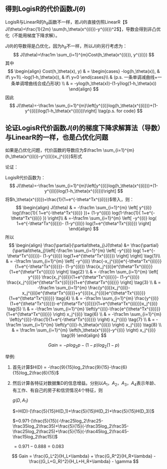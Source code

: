 ## 得到LogisR的代价函数$J(\theta)$



LogisR与LinearR的$h_\theta​$函数不一样，若$J(\theta) ​$直接仿照LinearR【$ J(\theta)=\frac{1}{2m} \sum(h_\theta(x^{(i)})-y^{(i)})^2​$】，导数会得到非凸优化（不能用梯度下降求解）。

$J(\theta)​$的导数得是凸优化，因为$h_\theta​$不一样，所以$J(\theta)​$另行考虑为：
$$
J(\theta)=\frac1m \sum_{i=1}^{m}Cost(h_\theta(x^{(i)}), y^{(i)})
$$
其中
$$
\begin{align}
Cost(h_\theta(x), y) & = \begin{cases}
	-log(h_\theta(x)), & if\ y=1\\
	-log(1-h_\theta(x)), & if\ y=0
\end{cases}\\
& (p.s. 一条单调减曲线+一条单调增曲线合成凸形状) \\
& = -ylog(h_\theta(x))-(1-y)log(1-h_\theta(x))
\end{align}
$$
因此
$$
J(\theta)=-\frac1m \sum_{i=1}^{m}\left[y^{(i)}log(h_\theta(x^{(i)}))+(1-y^{(i)})log(1-h_\theta(x^{(i)}))\right] \tag{p.s. for code}
$$

## 论证LogisR代价函数$J(\theta)$的梯度下降求解算法（导数）与LinearR的一样，也是凸优化问题

如果是凸优化问题，代价函数的导数应为$\frac1m \sum_{i=1}^{m}(h_\theta(x^{(i)})-y^{(i)})x_j^{(i)}$形式

论证：

LogisR代价函数为：
$$
J(\theta)=-\frac1m \sum_{i=1}^{m}\left[y^{(i)}log(h_\theta(x^{(i)}))+(1-y^{(i)})log(1-h_\theta(x^{(i)}))\right]
$$
将$h_\theta(x^{(i)})=\frac{1}{1+e^{-\theta^Tx^{(i)}}}$带入，则：
$$
\begin{align}
    J(\theta) & = -\frac1m \sum_{i=1}^{m} \left[ y^{(i)} log(\frac{1}{ 1+e^{-\theta^Tx^{(i)}} })+ (1-y^{(i)}) log(1-\frac{1}{ 1+e^{-\theta^Tx^{(i)}} }) \right]\\
    & =-\frac1m \sum_{i=1}^{m} \left[ -y^{(i)} log( 1+e^{-\theta^Tx^{(i)}})- (1-y^{(i)}) log(1+e^{\theta^Tx^{(i)}}) \right]
\end{align}
$$
所以
$$
\begin{align}
	\frac{\partial}{\partial\theta_j}J(\theta) &= \frac{\partial}{\partial\theta_j}\left[-\frac1m \sum_{i=1}^{m} \left[ -y^{(i)} log( 1+e^{-\theta^Tx^{(i)}})- (1-y^{(i)}) log(1+e^{\theta^Tx^{(i)}}) \right] \right] \tag{1}\\
	& = -\frac1m \sum_{i=1}^{m} \left[ -y^{(i)} \frac{-x_j^{(i)}e^{-\theta^Tx^{(i)}}}{1+e^{-\theta^Tx^{(i)}}}- (1-y^{(i)}) \frac{x_j^{(i)}e^{\theta^Tx^{(i)}}}{1+e^{\theta^Tx^{(i)}}} \right] \tag{2} \\
	& = -\frac1m \sum_{i=1}^{m} \left[ y^{(i)} \frac{x_j^{(i)}}{1+e^{\theta^Tx^{(i)}}}- (1-y^{(i)}) \frac{x_j^{(i)}e^{\theta^Tx^{(i)}}}{1+e^{\theta^Tx^{(i)}}} \right] \tag{3} \\
	& = -\frac1m \sum_{i=1}^{m} \frac{y^{(i)}x_j^{(i)}-x_j^{(i)}e^{\theta^Tx^{(i)}}+y^{(i)}x_j^{(i)}e^{\theta^Tx^{(i)}}}{1+e^{\theta^Tx^{(i)}}} \tag{4} \\
	& = -\frac1m \sum_{i=1}^{m} \frac{y^{(i)}(1+e^{\theta^Tx^{(i)}})-e^{\theta^Tx^{(i)}}}{1+e^{\theta^Tx^{(i)}}}x_j^{(i)} \tag{5} \\
	& = -\frac1m \sum_{i=1}^{m} \left(y^{(i)}-\frac{e^{\theta^Tx^{(i)}}}{1+e^{\theta^Tx^{(i)}}} \right) x_j^{(i)} \tag{6} \\
	& = -\frac1m \sum_{i=1}^{m} \left(y^{(i)}-\frac{1}{1+e^{-\theta^Tx^{(i)}}} \right) x_j^{(i)} \tag{7} \\
	& = -\frac1m \sum_{i=1}^{m} \left(y^{(i)}-h_\theta(x^{(i)}) \right) x_j^{(i)} \tag{8} \\
	& = \frac1m \sum_{i=1}^{m} \left(h_\theta(x^{(i)})-y^{(i)} \right) x_j^{(i)} \tag{9}
\end{align}
$$


$$
Gain = -plog_2p-(1-p)log_2(1-p)
$$


举例:

1. 首先计算$H(D) = -\frac{9}{15}log_2\frac{9}{15}-\frac{6}{15}log_2\frac{6}{15}$

2. 然后计算各特征对数据集D的信息增益。分别以$A_1​$，$A_2​$，$A_3​$，$A_4​$表示年龄、有工作、有自己的房子和信贷情况4个特征，则

   $g(D,A_1)$

   $=H(D)-[\frac{5}{15}H(D_1)+\frac{5}{15}H(D_2)+\frac{5}{15}H(D_3)]​$

   $=0.971-[\frac{5}{15}(-\frac25log_2\frac25-\frac35log_2\frac35)+\frac{5}{15}(-\frac35log_2\frac35-\frac25log_2\frac25)+\frac{5}{15}(-\frac45log_2\frac45-\frac15log_2\frac15)]$

   $=0.971-0.888=0.083$


$$
Gain = \frac{G_L^2}{H_L+\lambda} + \frac{G_R^2}{H_R+\lambda} - \frac{(G_L+G_R)^2}{H_L+H_R+\lambda} - \gamma
$$